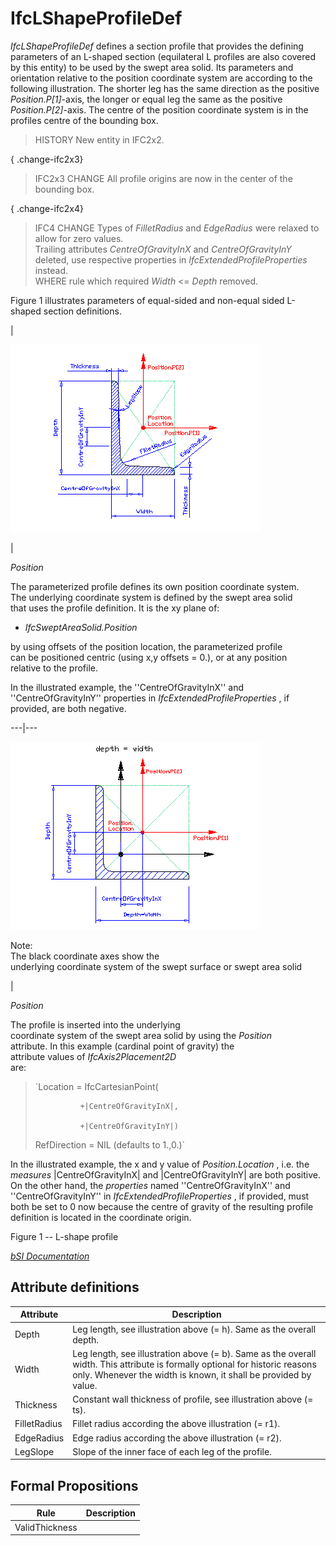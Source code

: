 IfcLShapeProfileDef
===================
_IfcLShapeProfileDef_ defines a section profile that provides the defining
parameters of an L-shaped section (equilateral L profiles are also covered by
this entity) to be used by the swept area solid. Its parameters and
orientation relative to the position coordinate system are according to the
following illustration. The shorter leg has the same direction as the positive
_Position.P[1]_-axis, the longer or equal leg the same as the positive
_Position.P[2]_-axis. The centre of the position coordinate system is in the
profiles centre of the bounding box.  
  
> HISTORY  New entity in IFC2x2.  
  
{ .change-ifc2x3}  
> IFC2x3 CHANGE  All profile origins are now in the center of the bounding
> box.  
  
{ .change-ifc2x4}  
> IFC4 CHANGE  Types of _FilletRadius_ and _EdgeRadius_ were relaxed to allow
> for zero values.  
> Trailing attributes _CentreOfGravityInX_ and _CentreOfGravityInY_ deleted,
> use respective properties in _IfcExtendedProfileProperties_ instead.  
> WHERE rule which required _Width_ <= _Depth_ removed.  
  
Figure 1 illustrates parameters of equal-sided and non-equal sided L-shaped
section definitions.  
  
  
  
  
  
  
|  
  
![non equal sided L-shape](../figures/ifclshapeprofiledef_layout1.gif)  
  
  
|  
  

_Position_  
  
The parameterized profile defines its own position coordinate system.  
The underlying coordinate system is defined by the swept area solid  
that uses the profile definition. It is the xy plane of:

  

  

  * _IfcSweptAreaSolid.Position_
  

  

by using offsets of the position location, the parameterized profile  
can be positioned centric (using x,y offsets = 0.), or at any position  
relative to the profile.

  
  

In the illustrated example, the ''CentreOfGravityInX'' and
''CentreOfGravityInY'' properties in _IfcExtendedProfileProperties_ , if
provided, are both negative.

  
  
  
  
---|---  
  
  
  
  
![equal sided L-shape](../figures/ifclshapeprofiledef_layout2.gif)  
  
  
Note:  
The black coordinate axes show the  
underlying coordinate system of the swept surface or swept area solid  
  
  
|  
  

_Position_  
  
The profile is inserted into the underlying  
coordinate system of the swept area solid by using the _Position_  
attribute. In this example (cardinal point of gravity) the  
attribute values of _IfcAxis2Placement2D_  
are:

  
  

>  
>
>
> `Location = IfcCartesianPoint(  
>  
>               +|CentreOfGravityInX|,  
>  
>               +|CentreOfGravityInY|)  
>  
> RefDirection = NIL (defaults to 1.,0.)`
>
>  
>

  
  

In the illustrated example, the x and y value of _Position.Location_ , i.e.
the _measures_ |CentreOfGravityInX| and |CentreOfGravityInY| are both
positive. On the other hand, the _properties_ named ''CentreOfGravityInX'' and
''CentreOfGravityInY'' in _IfcExtendedProfileProperties_ , if provided, must
both be set to 0 now because the centre of gravity of the resulting profile
definition is located in the coordinate origin.

  
  
  
  
  
  
  
  
  

Figure 1 -- L-shape profile  
  
  
  
[ _bSI
Documentation_](https://standards.buildingsmart.org/IFC/DEV/IFC4_2/FINAL/HTML/schema/ifcprofileresource/lexical/ifclshapeprofiledef.htm)


Attribute definitions
---------------------
| Attribute    | Description                                                                                                                                                                                     |
|--------------|-------------------------------------------------------------------------------------------------------------------------------------------------------------------------------------------------|
| Depth        | Leg length, see illustration above (= h). Same as the overall depth.                                                                                                                            |
| Width        | Leg length, see illustration above (= b). Same as the overall width. This attribute is formally optional for historic reasons only. Whenever the width is known, it shall be provided by value. |
| Thickness    | Constant wall thickness of profile, see illustration above (= ts).                                                                                                                              |
| FilletRadius | Fillet radius according the above illustration (= r1).                                                                                                                                          |
| EdgeRadius   | Edge radius according the above illustration (= r2).                                                                                                                                            |
| LegSlope     | Slope of the inner face of each leg of the profile.                                                                                                                                             |

Formal Propositions
-------------------
| Rule           | Description   |
|----------------|---------------|
| ValidThickness |               |

